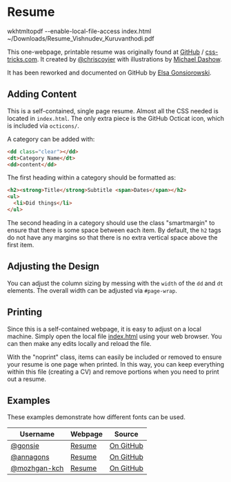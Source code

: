 # Resume

wkhtmltopdf --enable-local-file-access index.html ~/Downloads/Resume_Vishnudev_Kuruvanthodi.pdf

This one-webpage, printable resume was originally found at  [GitHub](https://github.com/gonsie/Cthulu-Resume) / [css-tricks.com](https://css-tricks.com/one-page-resume-site/).
It created by [@chriscoyier](http://github.com/chriscoyier) with illustrations by [Michael Dashow](http://www.michaeldashow.com/zoom/zoom_wageslave.html).

It has been reworked and documented on GitHub by [Elsa Gonsiorowski](https://github.com/gonsie).

## Adding Content

This is a self-contained, single page resume.
Almost all the CSS needed is located in `index.html`.
The only extra piece is the GitHub Octicat icon, which is included via `octicons/`.

A category can be added with:

``` html
<dd class="clear"></dd>
<dt>Category Name</dt>
<dd>content</dd>
```

The first heading within a category should be formatted as:

``` html
<h2><strong>Title</strong>Subtitle <span>Dates</span></h2>
<ul>
  <li>Did things</li>
</ul>
```

The second heading in a category should use the class "smartmargin" to ensure that there is some space between each item.
By default, the `h2` tags do not have any margins so that there is no extra vertical space above the first item.

## Adjusting the Design

You can adjust the column sizing by messing with the `width` of the `dd` and `dt` elements.
The overall width can be adjusted via `#page-wrap`.

## Printing

Since this is a self-contained webpage, it is easy to adjust on a local machine.
Simply open the local file [index.html](index.html) using your web browser.
You can then make any edits locally and reload the file.

With the "noprint" class, items can easily be included or removed to ensure your resume is one page when printed.
In this way, you can keep everything within this file (creating a CV) and remove portions when you need to print out a resume.

## Examples

These examples demonstrate how different fonts can be used.

| Username | Webpage | Source |
|----------|---------|--------|
| [@gonsie](http://github.com/gonsie) | [Resume](http://gonsie.com/cv.html) | [On GitHub](https://github.com/gonsie/gonsie.github.io) |
| [@annagons](http://github.com/annagons) | [Resume](http://anna.gonsie.com) | [On GitHub](https://github.com/annagons/annagons.github.io) |
| [@mozhgan-kch](http://github.com/mozhgan-kch) | [Resume](http://mkchimeh.staff.shef.ac.uk) | [On GitHub](https://github.com/mozhgan-kch/mkch-webpage) |
